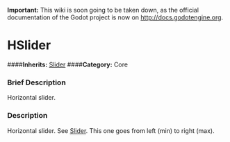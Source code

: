 **Important:** This wiki is soon going to be taken down, as the official documentation of the Godot project is now on http://docs.godotengine.org.

#  HSlider  
####**Inherits:** [Slider](class_slider)
####**Category:** Core

###  Brief Description  
Horizontal slider.

###  Description  
Horizontal slider. See [Slider](class_slider). This one goes from left (min) to right (max).
